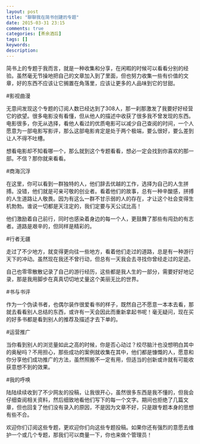 ```yaml
---
layout: post
title: "聊聊我在简书创建的专题"
date: 2015-03-31 23:15
comments: true
categories: [茶余酒后]
tags: []
keywords: 
description: 
---
```

简书上的专题于我而言，就是一种收集和分享，在闲暇的时候可以看看分别的经验。虽然毫无节操地把自己的文章加入到了里面，但也努力收集一些有价值的文章，好的东西不应该让它搁置在角落里，应该让更多的人品味到它的甘甜。

#影视曲漫

无意间发现这个专题的订阅人数已经达到了308人，那一刹那激发了我要好好经营它的欲望。很多电影没有看懂，但从他人的描述中收获了很多我不曾发现的东西。电影很多，你无从选择，看他人看过的优质电影可以减少自己查阅的时间，一个人愿意为一部电影写影评，那么这部电影肯定是处于两个极端，要么很好，要么差到让人不得不吐槽。

想看电影却不知看哪一个，那么就到这个专题看看，想必一定会找到你喜欢的那一部。不信？那你就来看看。

<!--more-->
#商海沉浮

在这里，你可以看到一群独特的人，他们辞去优越的工作，选择为自己的人生拼搏。没错，他们就是可亲可敬的创业者。看着他们的故事，总有一种辛酸感，拼搏的人生道路让人敬畏。因为有这么一群不甘示弱的人的存在，才让这个社会变得生机勃勃。谁说一切都是天注定的，我们定要与天公试比高！

他们激励着自己前行，同时也感染着身边的每一个人，更鼓舞了那些有闯劲的有志者。道路是艰辛的，但同样是精彩的。


#行者无疆

走过了不少地方，就变得更向往一些地方，看着他们走过的道路，总是有一种游行天下的冲动。虽然现在我还不曾行动，但总有一天我会去寻找你曾经走过的足迹。

自己也零零散散记录了自己的游行经历，这些都是我人生的一部分，需要好好地记录，那是我用脚步在真真切切地丈量这个美丽无比的世界。


#书与书评

作为一个伪读书者，也偶尔装作很爱看书的样子，既然自己不愿意一本本去看，那就去看看别人总结的东西，或许有一天会因此而重新拿起书呢！毫无疑问，现在买的好多书都是看到别人的推荐及描述才去下单的。


#运营推广

当你看到别人的浏览量如此之高的时候，你是否心动过？绞尽脑汁也没想明白其中的奥秘吗？不用担心，那些成功的案例就收集在其中，他们都是慷慨的人，愿意和你分享他们成功推广的方法，虽然照搬不一定有用，但适当的创新或许就有可能收获意想不到的效果。


#我的呼唤

陆陆续续收到了不少网友的投稿，让我很开心，虽然很多东西是我不懂的，但我会仔细查阅相关资料，然后细致地看他们写下的每一个文字。期间也拒绝了几篇文章，但也回复了他们没有录入的原因，不是因为文章不好，只是跟专题本身的思想有些不合。

欢迎你们订阅这些专题，更欢迎你们向这些专题投稿。如果你还有强烈的意愿去维护一个或几个专题，那我们可以商量一下，你也来做个管理员！